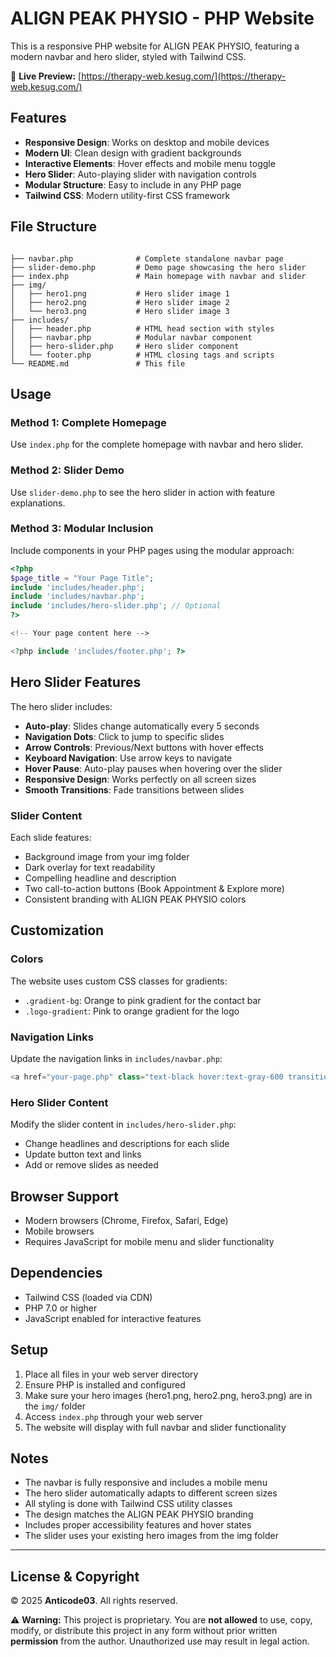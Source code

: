 
# ALIGN PEAK PHYSIO - PHP Website

This is a responsive PHP website for ALIGN PEAK PHYSIO, featuring a modern navbar and hero slider, styled with Tailwind CSS.  

🔗 **Live Preview:** [https://therapy-web.kesug.com/](https://therapy-web.kesug.com/)

## Features

- **Responsive Design**: Works on desktop and mobile devices
- **Modern UI**: Clean design with gradient backgrounds
- **Interactive Elements**: Hover effects and mobile menu toggle
- **Hero Slider**: Auto-playing slider with navigation controls
- **Modular Structure**: Easy to include in any PHP page
- **Tailwind CSS**: Modern utility-first CSS framework

## File Structure

```

├── navbar.php              # Complete standalone navbar page
├── slider-demo.php         # Demo page showcasing the hero slider
├── index.php               # Main homepage with navbar and slider
├── img/
│   ├── hero1.png           # Hero slider image 1
│   ├── hero2.png           # Hero slider image 2
│   └── hero3.png           # Hero slider image 3
├── includes/
│   ├── header.php          # HTML head section with styles
│   ├── navbar.php          # Modular navbar component
│   ├── hero-slider.php     # Hero slider component
│   └── footer.php          # HTML closing tags and scripts
└── README.md               # This file

````

## Usage

### Method 1: Complete Homepage
Use `index.php` for the complete homepage with navbar and hero slider.

### Method 2: Slider Demo
Use `slider-demo.php` to see the hero slider in action with feature explanations.

### Method 3: Modular Inclusion
Include components in your PHP pages using the modular approach:

```php
<?php
$page_title = "Your Page Title";
include 'includes/header.php';
include 'includes/navbar.php';
include 'includes/hero-slider.php'; // Optional
?>

<!-- Your page content here -->

<?php include 'includes/footer.php'; ?>
````

## Hero Slider Features

The hero slider includes:

* **Auto-play**: Slides change automatically every 5 seconds
* **Navigation Dots**: Click to jump to specific slides
* **Arrow Controls**: Previous/Next buttons with hover effects
* **Keyboard Navigation**: Use arrow keys to navigate
* **Hover Pause**: Auto-play pauses when hovering over the slider
* **Responsive Design**: Works perfectly on all screen sizes
* **Smooth Transitions**: Fade transitions between slides

### Slider Content

Each slide features:

* Background image from your img folder
* Dark overlay for text readability
* Compelling headline and description
* Two call-to-action buttons (Book Appointment & Explore more)
* Consistent branding with ALIGN PEAK PHYSIO colors

## Customization

### Colors

The website uses custom CSS classes for gradients:

* `.gradient-bg`: Orange to pink gradient for the contact bar
* `.logo-gradient`: Pink to orange gradient for the logo

### Navigation Links

Update the navigation links in `includes/navbar.php`:

```php
<a href="your-page.php" class="text-black hover:text-gray-600 transition-colors">Your Link</a>
```

### Hero Slider Content

Modify the slider content in `includes/hero-slider.php`:

* Change headlines and descriptions for each slide
* Update button text and links
* Add or remove slides as needed

## Browser Support

* Modern browsers (Chrome, Firefox, Safari, Edge)
* Mobile browsers
* Requires JavaScript for mobile menu and slider functionality

## Dependencies

* Tailwind CSS (loaded via CDN)
* PHP 7.0 or higher
* JavaScript enabled for interactive features

## Setup

1. Place all files in your web server directory
2. Ensure PHP is installed and configured
3. Make sure your hero images (hero1.png, hero2.png, hero3.png) are in the `img/` folder
4. Access `index.php` through your web server
5. The website will display with full navbar and slider functionality

## Notes

* The navbar is fully responsive and includes a mobile menu
* The hero slider automatically adapts to different screen sizes
* All styling is done with Tailwind CSS utility classes
* The design matches the ALIGN PEAK PHYSIO branding
* Includes proper accessibility features and hover states
* The slider uses your existing hero images from the img folder

---

## License & Copyright

© 2025 **Anticode03**. All rights reserved.

⚠️ **Warning:** This project is proprietary.
You are **not allowed** to use, copy, modify, or distribute this project in any form without prior written **permission** from the author.
Unauthorized use may result in legal action.

